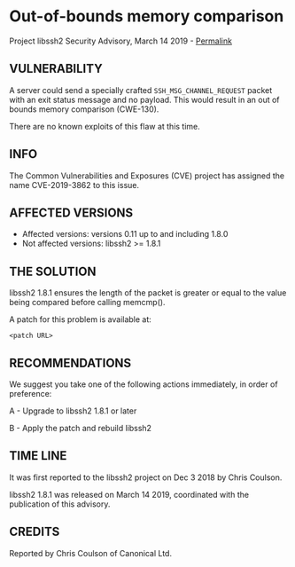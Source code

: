 Out-of-bounds memory comparison
=======================================

Project libssh2 Security Advisory, March 14 2019 -
[Permalink](https://www.libssh2.org/CVE-2019-3862.html)

VULNERABILITY
-------------

A server could send a specially crafted `SSH_MSG_CHANNEL_REQUEST` packet with
an exit status message and no payload. This would result in an out of bounds
memory comparison (CWE-130).

There are no known exploits of this flaw at this time.

INFO
----

The Common Vulnerabilities and Exposures (CVE) project has assigned the name
CVE-2019-3862 to this issue.

AFFECTED VERSIONS
-----------------

- Affected versions: versions 0.11 up to and including 1.8.0
- Not affected versions: libssh2 >= 1.8.1

THE SOLUTION
------------

libssh2 1.8.1 ensures the length of the packet is greater or equal to the value
being compared before calling memcmp().

A patch for this problem is available at:

    <patch URL>

RECOMMENDATIONS
---------------

We suggest you take one of the following actions immediately, in order of
preference:

A - Upgrade to libssh2 1.8.1 or later

B - Apply the patch and rebuild libssh2

TIME LINE
---------

It was first reported to the libssh2 project on Dec 3 2018 by Chris Coulson.

libssh2 1.8.1 was released on March 14 2019, coordinated with the publication
of this advisory.

CREDITS
-------

Reported by Chris Coulson of Canonical Ltd.
